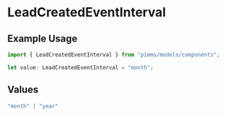 # LeadCreatedEventInterval

## Example Usage

```typescript
import { LeadCreatedEventInterval } from "pimms/models/components";

let value: LeadCreatedEventInterval = "month";
```

## Values

```typescript
"month" | "year"
```
